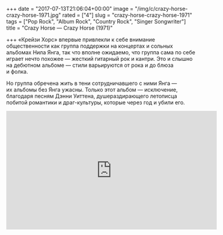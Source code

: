 +++
date = "2017-07-13T21:06:04+00:00"
image = "/img/c/crazy-horse-crazy-horse-1971.jpg"
rated = ["4"]
slug = "crazy-horse-crazy-horse-1971"
tags = ["Pop Rock", "Album Rock", "Country Rock", "Singer Songwriter"]
title = "Crazy Horse — Crazy Horse (1971)"

+++
&laquo;Крейзи Хорс&raquo; впервые привлекли к&nbsp;себе внимание общественности как группа поддержки на&nbsp;концертах и&nbsp;сольных альбомах Нила Янга, так что вполне ожидаемо, что группа сама по&nbsp;себе играет нечто похожее&nbsp;&mdash; жесткий гитарный рок и&nbsp;кантри. Это и&nbsp;слышно на&nbsp;дебютном альбоме&nbsp;&mdash; стили варьируются от&nbsp;рока и&nbsp;до&nbsp;блюза и&nbsp;фолка.

Но&nbsp;группа обречена жить в&nbsp;тени сотрудничавшего с&nbsp;ними Янга&nbsp;&mdash; их&nbsp;альбомы без Янга ужасны. Только этот альбом&nbsp;&mdash; исключение, благодаря песням Дэнни Уиттена, душераздирающего летописца побитой романтики и&nbsp;драг-культуры, которые через год и&nbsp;убили его.

<iframe width="560" height="315" src="https://www.youtube.com/embed/VXZLG4NmtxU" frameborder="0" allowfullscreen></iframe>

